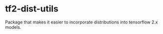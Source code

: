 # tf2-dist-utils
Package that makes it easier to incorporate distributions into tensorflow 2.x models.

